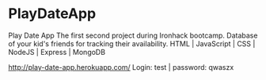 # PlayDateApp
Play Date App
The first second project during Ironhack bootcamp. 
Database of your kid's friends for tracking their availability. 
HTML | JavaScript | CSS | NodeJS | Express | MongoDB 

http://play-date-app.herokuapp.com/
Login: test | password: qwaszx 
